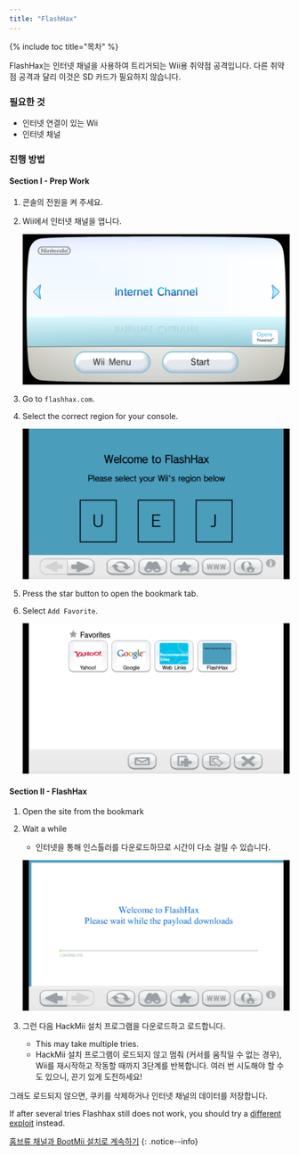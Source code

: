 ```yaml
---
title: "FlashHax"
---
```


{% include toc title="목차" %}

FlashHax는 인터넷 채널을 사용하여 트리거되는 Wii용 취약점 공격입니다. 다른 취약점 공격과 달리 이것은 SD 카드가 필요하지 않습니다.

### 필요한 것

* 인터넷 연결이 있는 Wii
* 인터넷 채널

### 진행 방법

#### Section I - Prep Work

1. 콘솔의 전원을 켜 주세요.
1. Wii에서 인터넷 채널을 엽니다.

    ![](/images/exploits/flashhax/internet-channel-start.png)

1. Go to `flashhax.com`.
1. Select the correct region for your console.

    ![](/images/exploits/flashhax/select-region.png)

1. Press the star button to open the bookmark tab.
1. Select `Add Favorite`.

    ![](/images/exploits/flashhax/bookmark-page.png)


#### Section II - FlashHax

1. Open the site from the bookmark
1. Wait a while
    + 인터넷을 통해 인스톨러를 다운로드하므로 시간이 다소 걸릴 수 있습니다.

    ![](/images/exploits/flashhax/wait-for-download.png)

1. 그런 다음 HackMii 설치 프로그램을 다운로드하고 로드합니다.
    + This may take multiple tries.
    + HackMii 설치 프로그램이 로드되지 않고 멈춰 (커서를 움직일 수 없는 경우), Wii를 재시작하고 작동할 때까지 3단계를 반복합니다. 여러 번 시도해야 할 수도 있으니, 끈기 있게 도전하세요!

그래도 로드되지 않으면, 쿠키를 삭제하거나 인터넷 채널의 데이터를 저장합니다.

If after several tries Flashhax still does not work, you should try a [different exploit](get-started) instead.


[홈브류 채널과 BootMii 설치로 계속하기](hbc)
{: .notice--info}

